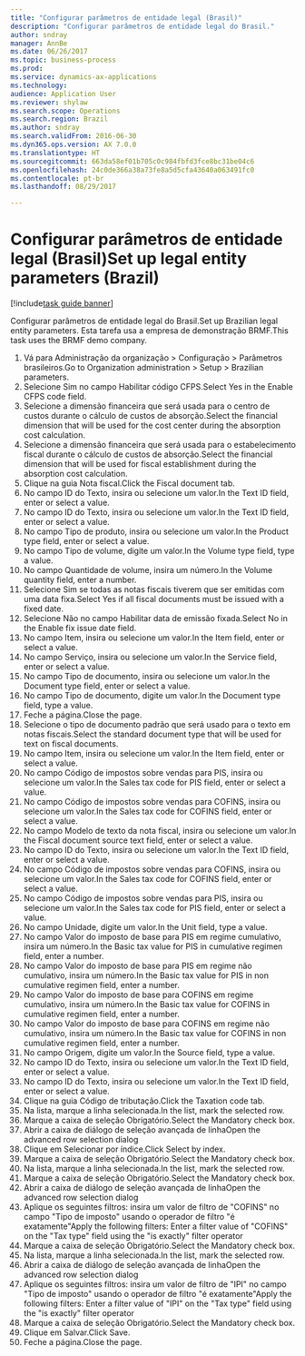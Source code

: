 ```yaml
--- 
title: "Configurar parâmetros de entidade legal (Brasil)"
description: "Configurar parâmetros de entidade legal do Brasil."
author: sndray
manager: AnnBe
ms.date: 06/26/2017
ms.topic: business-process
ms.prod: 
ms.service: dynamics-ax-applications
ms.technology: 
audience: Application User
ms.reviewer: shylaw
ms.search.scope: Operations
ms.search.region: Brazil
ms.author: sndray
ms.search.validFrom: 2016-06-30
ms.dyn365.ops.version: AX 7.0.0
ms.translationtype: HT
ms.sourcegitcommit: 663da58ef01b705c0c984fbfd3fce8bc31be04c6
ms.openlocfilehash: 24c0de366a38a73fe8a5d5cfa43640a063491fc0
ms.contentlocale: pt-br
ms.lasthandoff: 08/29/2017

---
```

# <a name="set-up-legal-entity-parameters-brazil"></a><span data-ttu-id="4d164-103">Configurar parâmetros de entidade legal (Brasil)</span><span class="sxs-lookup"><span data-stu-id="4d164-103">Set up legal entity parameters (Brazil)</span></span>

[!include[task guide banner](../../includes/task-guide-banner.md)]

<span data-ttu-id="4d164-104">Configurar parâmetros de entidade legal do Brasil.</span><span class="sxs-lookup"><span data-stu-id="4d164-104">Set up Brazilian legal entity parameters.</span></span> <span data-ttu-id="4d164-105">Esta tarefa usa a empresa de demonstração BRMF.</span><span class="sxs-lookup"><span data-stu-id="4d164-105">This task uses the BRMF demo company.</span></span>

1. <span data-ttu-id="4d164-106">Vá para Administração da organização > Configuração > Parâmetros brasileiros.</span><span class="sxs-lookup"><span data-stu-id="4d164-106">Go to Organization administration > Setup > Brazilian parameters.</span></span>
2. <span data-ttu-id="4d164-107">Selecione Sim no campo Habilitar código CFPS.</span><span class="sxs-lookup"><span data-stu-id="4d164-107">Select Yes in the Enable CFPS code field.</span></span>
3. <span data-ttu-id="4d164-108">Selecione a dimensão financeira que será usada para o centro de custos durante o cálculo de custos de absorção.</span><span class="sxs-lookup"><span data-stu-id="4d164-108">Select the financial dimension that will be used for the cost center during the absorption cost calculation.</span></span>
4. <span data-ttu-id="4d164-109">Selecione a dimensão financeira que será usada para o estabelecimento fiscal durante o cálculo de custos de absorção.</span><span class="sxs-lookup"><span data-stu-id="4d164-109">Select the financial dimension that will be used for fiscal establishment during the absorption cost calculation.</span></span>
5. <span data-ttu-id="4d164-110">Clique na guia Nota fiscal.</span><span class="sxs-lookup"><span data-stu-id="4d164-110">Click the Fiscal document tab.</span></span>
6. <span data-ttu-id="4d164-111">No campo ID do Texto, insira ou selecione um valor.</span><span class="sxs-lookup"><span data-stu-id="4d164-111">In the Text ID field, enter or select a value.</span></span>
7. <span data-ttu-id="4d164-112">No campo ID do Texto, insira ou selecione um valor.</span><span class="sxs-lookup"><span data-stu-id="4d164-112">In the Text ID field, enter or select a value.</span></span>
8. <span data-ttu-id="4d164-113">No campo Tipo de produto, insira ou selecione um valor.</span><span class="sxs-lookup"><span data-stu-id="4d164-113">In the Product type field, enter or select a value.</span></span>
9. <span data-ttu-id="4d164-114">No campo Tipo de volume, digite um valor.</span><span class="sxs-lookup"><span data-stu-id="4d164-114">In the Volume type field, type a value.</span></span>
10. <span data-ttu-id="4d164-115">No campo Quantidade de volume, insira um número.</span><span class="sxs-lookup"><span data-stu-id="4d164-115">In the Volume quantity field, enter a number.</span></span>
11. <span data-ttu-id="4d164-116">Selecione Sim se todas as notas fiscais tiverem que ser emitidas com uma data fixa.</span><span class="sxs-lookup"><span data-stu-id="4d164-116">Select Yes if all fiscal documents must be issued with a fixed date.</span></span>
12. <span data-ttu-id="4d164-117">Selecione Não no campo Habilitar data de emissão fixada.</span><span class="sxs-lookup"><span data-stu-id="4d164-117">Select No in the Enable fix issue date field.</span></span>
13. <span data-ttu-id="4d164-118">No campo Item, insira ou selecione um valor.</span><span class="sxs-lookup"><span data-stu-id="4d164-118">In the Item field, enter or select a value.</span></span>
14. <span data-ttu-id="4d164-119">No campo Serviço, insira ou selecione um valor.</span><span class="sxs-lookup"><span data-stu-id="4d164-119">In the Service field, enter or select a value.</span></span>
15. <span data-ttu-id="4d164-120">No campo Tipo de documento, insira ou selecione um valor.</span><span class="sxs-lookup"><span data-stu-id="4d164-120">In the Document type field, enter or select a value.</span></span>
16. <span data-ttu-id="4d164-121">No campo Tipo de documento, digite um valor.</span><span class="sxs-lookup"><span data-stu-id="4d164-121">In the Document type field, type a value.</span></span>
17. <span data-ttu-id="4d164-122">Feche a página.</span><span class="sxs-lookup"><span data-stu-id="4d164-122">Close the page.</span></span>
18. <span data-ttu-id="4d164-123">Selecione o tipo de documento padrão que será usado para o texto em notas fiscais.</span><span class="sxs-lookup"><span data-stu-id="4d164-123">Select the standard document type that will be used for text on fiscal documents.</span></span>
19. <span data-ttu-id="4d164-124">No campo Item, insira ou selecione um valor.</span><span class="sxs-lookup"><span data-stu-id="4d164-124">In the Item field, enter or select a value.</span></span>
20. <span data-ttu-id="4d164-125">No campo Código de impostos sobre vendas para PIS, insira ou selecione um valor.</span><span class="sxs-lookup"><span data-stu-id="4d164-125">In the Sales tax code for PIS field, enter or select a value.</span></span>
21. <span data-ttu-id="4d164-126">No campo Código de impostos sobre vendas para COFINS, insira ou selecione um valor.</span><span class="sxs-lookup"><span data-stu-id="4d164-126">In the Sales tax code for COFINS field, enter or select a value.</span></span>
22. <span data-ttu-id="4d164-127">No campo Modelo de texto da nota fiscal, insira ou selecione um valor.</span><span class="sxs-lookup"><span data-stu-id="4d164-127">In the Fiscal document source text field, enter or select a value.</span></span>
23. <span data-ttu-id="4d164-128">No campo ID do Texto, insira ou selecione um valor.</span><span class="sxs-lookup"><span data-stu-id="4d164-128">In the Text ID field, enter or select a value.</span></span>
24. <span data-ttu-id="4d164-129">No campo Código de impostos sobre vendas para COFINS, insira ou selecione um valor.</span><span class="sxs-lookup"><span data-stu-id="4d164-129">In the Sales tax code for COFINS field, enter or select a value.</span></span>
25. <span data-ttu-id="4d164-130">No campo Código de impostos sobre vendas para PIS, insira ou selecione um valor.</span><span class="sxs-lookup"><span data-stu-id="4d164-130">In the Sales tax code for PIS field, enter or select a value.</span></span>
26. <span data-ttu-id="4d164-131">No campo Unidade, digite um valor.</span><span class="sxs-lookup"><span data-stu-id="4d164-131">In the Unit field, type a value.</span></span>
27. <span data-ttu-id="4d164-132">No campo Valor do imposto de base para PIS em regime cumulativo, insira um número.</span><span class="sxs-lookup"><span data-stu-id="4d164-132">In the Basic tax value for PIS in cumulative regimen field, enter a number.</span></span>
28. <span data-ttu-id="4d164-133">No campo Valor do imposto de base para PIS em regime não cumulativo, insira um número.</span><span class="sxs-lookup"><span data-stu-id="4d164-133">In the Basic tax value for PIS in non cumulative regimen field, enter a number.</span></span>
29. <span data-ttu-id="4d164-134">No campo Valor do imposto de base para COFINS em regime cumulativo, insira um número.</span><span class="sxs-lookup"><span data-stu-id="4d164-134">In the Basic tax value for COFINS in cumulative regimen field, enter a number.</span></span>
30. <span data-ttu-id="4d164-135">No campo Valor do imposto de base para COFINS em regime não cumulativo, insira um número.</span><span class="sxs-lookup"><span data-stu-id="4d164-135">In the Basic tax value for COFINS in non cumulative regimen field, enter a number.</span></span>
31. <span data-ttu-id="4d164-136">No campo Origem, digite um valor.</span><span class="sxs-lookup"><span data-stu-id="4d164-136">In the Source field, type a value.</span></span>
32. <span data-ttu-id="4d164-137">No campo ID do Texto, insira ou selecione um valor.</span><span class="sxs-lookup"><span data-stu-id="4d164-137">In the Text ID field, enter or select a value.</span></span>
33. <span data-ttu-id="4d164-138">No campo ID do Texto, insira ou selecione um valor.</span><span class="sxs-lookup"><span data-stu-id="4d164-138">In the Text ID field, enter or select a value.</span></span>
34. <span data-ttu-id="4d164-139">Clique na guia Código de tributação.</span><span class="sxs-lookup"><span data-stu-id="4d164-139">Click the Taxation code tab.</span></span>
35. <span data-ttu-id="4d164-140">Na lista, marque a linha selecionada.</span><span class="sxs-lookup"><span data-stu-id="4d164-140">In the list, mark the selected row.</span></span>
36. <span data-ttu-id="4d164-141">Marque a caixa de seleção Obrigatório.</span><span class="sxs-lookup"><span data-stu-id="4d164-141">Select the Mandatory check box.</span></span>
37. <span data-ttu-id="4d164-142">Abrir a caixa de diálogo de seleção avançada de linha</span><span class="sxs-lookup"><span data-stu-id="4d164-142">Open the advanced row selection dialog</span></span>
38. <span data-ttu-id="4d164-143">Clique em Selecionar por índice.</span><span class="sxs-lookup"><span data-stu-id="4d164-143">Click Select by index.</span></span>
39. <span data-ttu-id="4d164-144">Marque a caixa de seleção Obrigatório.</span><span class="sxs-lookup"><span data-stu-id="4d164-144">Select the Mandatory check box.</span></span>
40. <span data-ttu-id="4d164-145">Na lista, marque a linha selecionada.</span><span class="sxs-lookup"><span data-stu-id="4d164-145">In the list, mark the selected row.</span></span>
41. <span data-ttu-id="4d164-146">Marque a caixa de seleção Obrigatório.</span><span class="sxs-lookup"><span data-stu-id="4d164-146">Select the Mandatory check box.</span></span>
42. <span data-ttu-id="4d164-147">Abrir a caixa de diálogo de seleção avançada de linha</span><span class="sxs-lookup"><span data-stu-id="4d164-147">Open the advanced row selection dialog</span></span>
43. <span data-ttu-id="4d164-148">Aplique os seguintes filtros: insira um valor de filtro de "COFINS" no campo "Tipo de imposto" usando o operador de filtro "é exatamente"</span><span class="sxs-lookup"><span data-stu-id="4d164-148">Apply the following filters: Enter a filter value of "COFINS" on the "Tax type" field using the "is exactly" filter operator</span></span>
44. <span data-ttu-id="4d164-149">Marque a caixa de seleção Obrigatório.</span><span class="sxs-lookup"><span data-stu-id="4d164-149">Select the Mandatory check box.</span></span>
45. <span data-ttu-id="4d164-150">Na lista, marque a linha selecionada.</span><span class="sxs-lookup"><span data-stu-id="4d164-150">In the list, mark the selected row.</span></span>
46. <span data-ttu-id="4d164-151">Abrir a caixa de diálogo de seleção avançada de linha</span><span class="sxs-lookup"><span data-stu-id="4d164-151">Open the advanced row selection dialog</span></span>
47. <span data-ttu-id="4d164-152">Aplique os seguintes filtros: insira um valor de filtro de "IPI" no campo "Tipo de imposto" usando o operador de filtro "é exatamente"</span><span class="sxs-lookup"><span data-stu-id="4d164-152">Apply the following filters: Enter a filter value of "IPI" on the "Tax type" field using the "is exactly" filter operator</span></span>
48. <span data-ttu-id="4d164-153">Marque a caixa de seleção Obrigatório.</span><span class="sxs-lookup"><span data-stu-id="4d164-153">Select the Mandatory check box.</span></span>
49. <span data-ttu-id="4d164-154">Clique em Salvar.</span><span class="sxs-lookup"><span data-stu-id="4d164-154">Click Save.</span></span>
50. <span data-ttu-id="4d164-155">Feche a página.</span><span class="sxs-lookup"><span data-stu-id="4d164-155">Close the page.</span></span>


